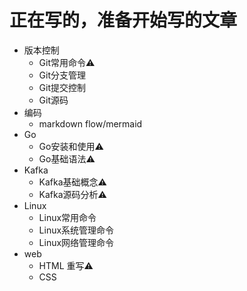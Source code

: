 # 正在写的，准备开始写的文章

- 版本控制
  - Git常用命令⚠️
  - Git分支管理
  - Git提交控制
  - Git源码
- 编码
  - markdown flow/mermaid
- Go
  - Go安装和使用⚠️
  - Go基础语法⚠️
- Kafka
  - Kafka基础概念⚠️
  - Kafka源码分析⚠️
- Linux
  - Linux常用命令
  - Linux系统管理命令
  - Linux网络管理命令
- web
  - HTML 重写⚠️
  - CSS

